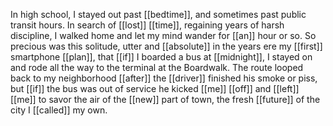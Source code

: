 In high school, I stayed out past [[bedtime]], and sometimes past public transit hours. In search of [[lost]] [[time]], regaining years of harsh discipline, I walked home and let my mind wander for [[an]] hour or so. So precious was this solitude, utter and [[absolute]] in the years ere my [[first]] smartphone [[plan]], that [[if]] I boarded a bus at [[midnight]], I stayed on and rode all the way to the terminal at the Boardwalk. The route looped back to my neighborhood [[after]] the [[driver]] finished his smoke or piss, but [[if]] the bus was out of service he kicked [[me]] [[off]] and [[left]] [[me]] to savor the air of the [[new]] part of town, the fresh [[future]] of the city I [[called]] my own.  